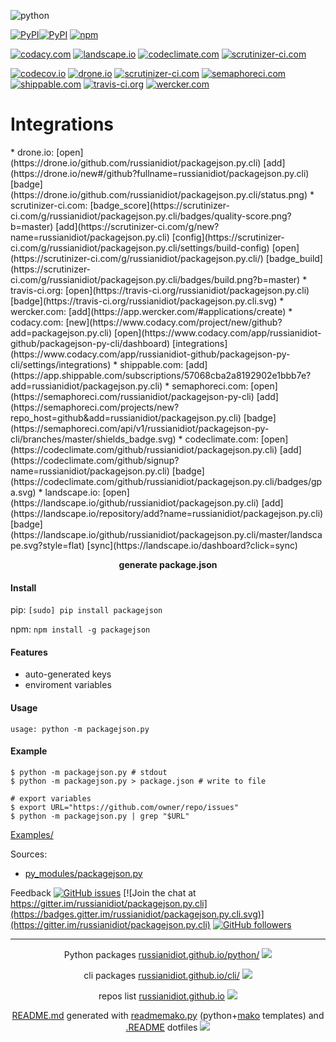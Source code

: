 ![python](https://img.shields.io/badge/language-python-blue.svg)

[![PyPI](https://img.shields.io/pypi/pyversions/packagejson.svg)](https://pypi.python.org/pypi/packagejson)[![PyPI](https://img.shields.io/pypi/v/packagejson.svg)](https://pypi.python.org/pypi/packagejson)
[![npm](https://img.shields.io/npm/v/packagejson.svg)](https://www.npmjs.com/package/packagejson)

[![codacy.com](None)](https://www.codacy.com/app/russianidiot-github/packagejson-py-cli/dashboard)
[![landscape.io](https://landscape.io/github/russianidiot/packagejson.py.cli/master/landscape.svg?style=flat)](https://landscape.io/github/russianidiot/packagejson.py.cli)
[![codeclimate.com](https://codeclimate.com/github/russianidiot/packagejson.py.cli/badges/gpa.svg)](https://codeclimate.com/github/russianidiot/packagejson.py.cli)
[![scrutinizer-ci.com](https://scrutinizer-ci.com/g/russianidiot/packagejson.py.cli/badges/quality-score.png?b=master)](https://scrutinizer-ci.com/g/russianidiot/packagejson.py.cli/)

[![codecov.io](https://codecov.io/github/russianidiot/packagejson.py.cli/coverage.svg?branch=master)](https://codecov.io/github/russianidiot/packagejson.py.cli?branch=master)
[![drone.io](https://drone.io/github.com/russianidiot/packagejson.py.cli/status.png)](https://drone.io/github.com/russianidiot/packagejson.py.cli)
[![scrutinizer-ci.com](https://scrutinizer-ci.com/g/russianidiot/packagejson.py.cli/badges/build.png?b=master)](https://scrutinizer-ci.com/g/russianidiot/packagejson.py.cli/)
[![semaphoreci.com](https://semaphoreci.com/api/v1/russianidiot/packagejson-py-cli/branches/master/shields_badge.svg)](https://semaphoreci.com/russianidiot/packagejson-py-cli)
[![shippable.com](None)](None)
[![travis-ci.org](https://travis-ci.org/russianidiot/packagejson.py.cli.svg)](https://travis-ci.org/russianidiot/packagejson.py.cli)
[![wercker.com](None)](None)

<h1 color="red">Integrations</h1>
*	drone.io:
[open](https://drone.io/github.com/russianidiot/packagejson.py.cli)
[add](https://drone.io/new#/github?fullname=russianidiot/packagejson.py.cli)
[badge](https://drone.io/github.com/russianidiot/packagejson.py.cli/status.png)
*	scrutinizer-ci.com:
[badge_score](https://scrutinizer-ci.com/g/russianidiot/packagejson.py.cli/badges/quality-score.png?b=master)
[add](https://scrutinizer-ci.com/g/new?name=russianidiot/packagejson.py.cli)
[config](https://scrutinizer-ci.com/g/russianidiot/packagejson.py.cli/settings/build-config)
[open](https://scrutinizer-ci.com/g/russianidiot/packagejson.py.cli/)
[badge_build](https://scrutinizer-ci.com/g/russianidiot/packagejson.py.cli/badges/build.png?b=master)
*	travis-ci.org:
[open](https://travis-ci.org/russianidiot/packagejson.py.cli)
[badge](https://travis-ci.org/russianidiot/packagejson.py.cli.svg)
*	wercker.com:
[add](https://app.wercker.com/#applications/create)
*	codacy.com:
[new](https://www.codacy.com/project/new/github?add=packagejson.py.cli)
[open](https://www.codacy.com/app/russianidiot-github/packagejson-py-cli/dashboard)
[integrations](https://www.codacy.com/app/russianidiot-github/packagejson-py-cli/settings/integrations)
*	shippable.com:
[add](https://app.shippable.com/subscriptions/57068cba2a8192902e1bbb7e?add=russianidiot/packagejson.py.cli)
*	semaphoreci.com:
[open](https://semaphoreci.com/russianidiot/packagejson-py-cli)
[add](https://semaphoreci.com/projects/new?repo_host=github&add=russianidiot/packagejson.py.cli)
[badge](https://semaphoreci.com/api/v1/russianidiot/packagejson-py-cli/branches/master/shields_badge.svg)
*	codeclimate.com:
[open](https://codeclimate.com/github/russianidiot/packagejson.py.cli)
[add](https://codeclimate.com/github/signup?name=russianidiot/packagejson.py.cli)
[badge](https://codeclimate.com/github/russianidiot/packagejson.py.cli/badges/gpa.svg)
*	landscape.io:
[open](https://landscape.io/github/russianidiot/packagejson.py.cli)
[add](https://landscape.io/repository/add?name=russianidiot/packagejson.py.cli)
[badge](https://landscape.io/github/russianidiot/packagejson.py.cli/master/landscape.svg?style=flat)
[sync](https://landscape.io/dashboard?click=sync)

<p align="center">
    <b>generate package.json</b>
</p>

#### Install

pip: 
`[sudo] pip install packagejson`

npm: 
`npm install -g packagejson`

#### Features
*	auto-generated keys
*	enviroment variables

#### Usage

```shell
usage: python -m packagejson.py
```

#### Example

```shell
$ python -m packagejson.py # stdout
$ python -m packagejson.py > package.json # write to file

# export variables
$ export URL="https://github.com/owner/repo/issues"
$ python -m packagejson.py | grep "$URL"
```

[Examples/](https://github.com/russianidiot/packagejson.py.cli/tree/master/Examples)

Sources:
*	[py_modules/packagejson.py](https://github.com/russianidiot/packagejson.py.cli/blob/master/py_modules/packagejson.py)

Feedback
[![GitHub issues](https://img.shields.io/github/issues/russianidiot/packagejson.py.cli.svg)](https://github.com/russianidiot/packagejson.py.cli/issues)
[![Join the chat at https://gitter.im/russianidiot/packagejson.py.cli](https://badges.gitter.im/russianidiot/packagejson.py.cli.svg)](https://gitter.im/russianidiot/packagejson.py.cli)
[![GitHub followers](https://img.shields.io/github/followers/russianidiot.svg?style=social&label=Follow)](https://github.com/russianidiot)

* * *

<p align="center">
	Python packages <a href="http://russianidiot.github.io/python/">russianidiot.github.io/python/</a>
	<img src="http://russianidiot.github.io/images/python/16.png" />
</p>
<p align="center">
	cli packages <a href="http://russianidiot.github.io/python/">russianidiot.github.io/cli/</a>
<img src="http://russianidiot.github.io/images/cli/16.png" />
</p>

<p align="center">
	repos list <a href="http://russianidiot.github.io/">russianidiot.github.io</a> <img src="http://russianidiot.github.io/images/star/16.png" />
</p>

<p align="center">
	<a href="https://raw.githubusercontent.com/russianidiot/packagejson.py.cli/master/README.md">README.md</a> generated with <a href="https://github.com/russianidiot/readme-mako.py">readmemako.py</a> (python+<a href="http://www.makotemplates.org/">mako</a> templates) and <a href="https://github.com/russianidiot-dotfiles/.README">.README</a> dotfiles 
<img src="http://russianidiot.github.io/images/book/16.png">
</p>
